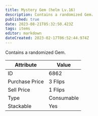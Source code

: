 ```yaml
---
title: Mystery Gem (helm Lv.16)
description: Contains a randomized Gem.
published: true
date: 2023-08-21T05:32:50.423Z
tags: items
editor: markdown
dateCreated: 2023-02-17T06:52:44.974Z
---
```


Contains a randomized Gem.

|Attribute|Value|
|-|-|
|ID|6862|
|Purchase Price|3 Flips|
|Sell Price|1 Flips|
|Type|Consumable|
|Stackable|Yes|

